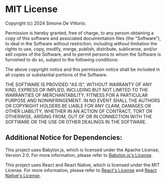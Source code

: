 # MIT License

Copyright (c) 2024 Simone De Vittorio.

Permission is hereby granted, free of charge, to any person obtaining a copy
of this software and associated documentation files (the "Software"), to deal
in the Software without restriction, including without limitation the rights
to use, copy, modify, merge, publish, distribute, sublicense, and/or sell
copies of the Software, and to permit persons to whom the Software is
furnished to do so, subject to the following conditions:

The above copyright notice and this permission notice shall be included in all
copies or substantial portions of the Software.

THE SOFTWARE IS PROVIDED "AS IS", WITHOUT WARRANTY OF ANY KIND, EXPRESS OR
IMPLIED, INCLUDING BUT NOT LIMITED TO THE WARRANTIES OF MERCHANTABILITY,
FITNESS FOR A PARTICULAR PURPOSE AND NONINFRINGEMENT. IN NO EVENT SHALL THE
AUTHORS OR COPYRIGHT HOLDERS BE LIABLE FOR ANY CLAIM, DAMAGES OR OTHER
LIABILITY, WHETHER IN AN ACTION OF CONTRACT, TORT OR OTHERWISE, ARISING FROM,
OUT OF OR IN CONNECTION WITH THE SOFTWARE OR THE USE OR OTHER DEALINGS IN THE
SOFTWARE.


## Additional Notice for Dependencies:

This project uses Babylon.js, which is licensed under the Apache License, Version 2.0. For more information, please refer to [Babylon.js's License](https://github.com/BabylonJS/Babylon.js/blob/master/license.md).

This project uses React and React Native, which is licensed under the MIT License. For more information, please refer to [React's License](https://github.com/facebook/react/blob/main/LICENSE) and [React Native's License](https://github.com/facebook/react-native/blob/main/LICENSE).